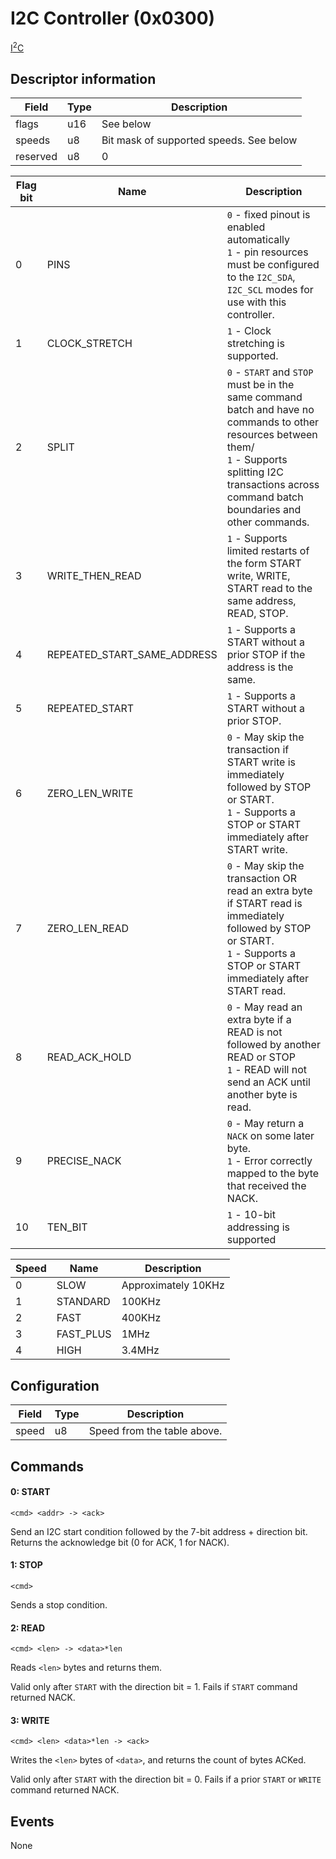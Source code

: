 # I2C Controller (0x0300)

[I<sup>2</sup>C](https://en.wikipedia.org/wiki/I%C2%B2C)

## Descriptor information

Field       | Type | Description
------------|------|-------------
flags       | u16  | See below
speeds      | u8   | Bit mask of supported speeds. See below
reserved    | u8   | 0


Flag bit | Name        | Description
---------|-------------|-------------
0        | PINS        | `0` - fixed pinout is enabled automatically<br/>`1` - pin resources must be configured to the `I2C_SDA`, `I2C_SCL` modes for use with this controller.
1        | CLOCK_STRETCH | `1` - Clock stretching is supported.
2        | SPLIT       | `0` - `START` and `STOP` must be in the same command batch and have no commands to other resources between them/<br/>`1` - Supports splitting I2C transactions across command batch boundaries and other commands.
3        | WRITE_THEN_READ | `1` - Supports limited restarts of the form START write, WRITE, START read to the same address, READ, STOP.
4        | REPEATED_START_SAME_ADDRESS | `1` - Supports a START without a prior STOP if the address is the same.
5        | REPEATED_START | `1` - Supports a START without a prior STOP.
6        | ZERO_LEN_WRITE | `0` - May skip the transaction if START write is immediately followed by STOP or START.<br/>`1` - Supports a STOP or START immediately after START write.
7        | ZERO_LEN_READ | `0` - May skip the transaction OR read an extra byte if START read is immediately followed by STOP or START.<br/>`1` - Supports a STOP or START immediately after START read.
8        | READ_ACK_HOLD | `0` - May read an extra byte if a READ is not followed by another READ or STOP<br/>`1` - READ will not send an ACK until another byte is read.
9        | PRECISE_NACK  | `0` - May return a `NACK` on some later byte.<br/>`1` - Error correctly mapped to the byte that received the NACK.
10       | TEN_BIT       | `1` - 10-bit addressing is supported

Speed | Name      | Description
------|-----------|-------------
0     | SLOW      | Approximately 10KHz
1     | STANDARD  | 100KHz
2     | FAST      | 400KHz
3     | FAST_PLUS | 1MHz
4     | HIGH      | 3.4MHz

## Configuration

Field         | Type | Description
--------------|------|-------------
speed         | u8   | Speed from the table above.

## Commands

#### 0: START

```
<cmd> <addr> -> <ack>
```

Send an I2C start condition followed by the 7-bit address + direction bit. Returns the acknowledge bit (0 for ACK, 1 for NACK).

#### 1: STOP

```
<cmd>
```

Sends a stop condition.

#### 2: READ

```
<cmd> <len> -> <data>*len
```

Reads `<len>` bytes and returns them.

Valid only after `START` with the direction bit = 1. Fails if `START` command returned NACK.

#### 3: WRITE

```
<cmd> <len> <data>*len -> <ack>
```

Writes the `<len>` bytes of `<data>`, and returns the count of bytes ACKed. 

Valid only after `START` with the direction bit = 0. Fails if a prior `START` or `WRITE` command returned NACK.

## Events

None